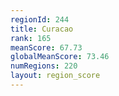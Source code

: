 ```yaml
---
regionId: 244
title: Curacao
rank: 165
meanScore: 67.73
globalMeanScore: 73.46
numRegions: 220
layout: region_score
---
```

